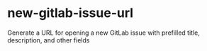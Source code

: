 # new-gitlab-issue-url
Generate a URL for opening a new GitLab issue with prefilled title, description, and other fields
